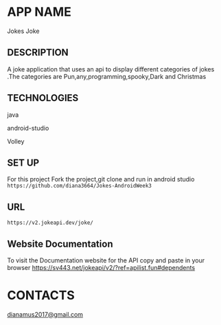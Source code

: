 # APP NAME
Jokes Joke

## DESCRIPTION

A joke application that uses an api to display different categories of jokes .The categories are Pun,any,programming,spooky,Dark and Christmas


## TECHNOLOGIES 

java

android-studio

Volley


## SET UP 

For this project Fork the project,git clone and run in android studio
`https://github.com/diana3664/Jokes-AndroidWeek3`

## URL

`https://v2.jokeapi.dev/joke/`
## Website Documentation
To visit the Documentation website for the API copy and paste in your browser 
https://sv443.net/jokeapi/v2/?ref=apilist.fun#dependents



# CONTACTS


dianamus2017@gmail.com
